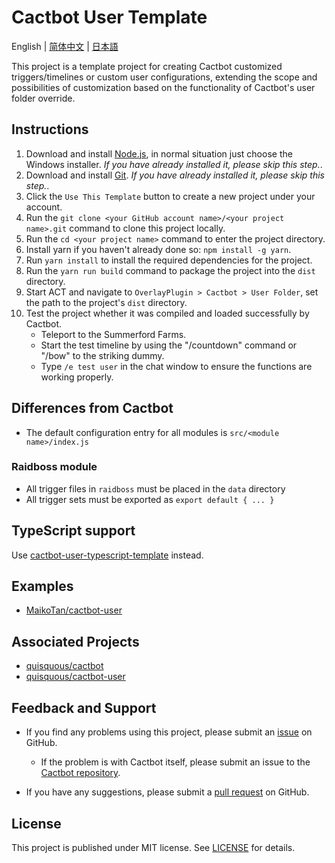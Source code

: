 # Cactbot User Template

English | [简体中文](README.zh-CN.md) | [日本語](README.ja-JP.md)

This project is a template project for creating Cactbot customized triggers/timelines or custom user configurations, extending the scope and possibilities of customization based on the functionality of Cactbot's user folder override.

## Instructions

1. Download and install [Node.js](https://nodejs.org/en/download/), in normal situation just choose the Windows installer. *If you have already installed it, please skip this step.*.
1. Download and install [Git](https://git-scm.com/download/win). *If you have already installed it, please skip this step.*.
1. Click the `Use This Template` button to create a new project under your account.
1. Run the `git clone <your GitHub account name>/<your project name>.git` command to clone this project locally.
1. Run the `cd <your project name>` command to enter the project directory.
1. Install yarn if you haven't already done so: `npm install -g yarn`.
1. Run `yarn install` to install the required dependencies for the project.
1. Run the `yarn run build` command to package the project into the `dist` directory.
1. Start ACT and navigate to `OverlayPlugin > Cactbot > User Folder`, set the path to the project's `dist` directory.
1. Test the project whether it was compiled and loaded successfully by Cactbot.
    - Teleport to the Summerford Farms.
    - Start the test timeline by using the "/countdown" command or "/bow" to the striking dummy.
    - Type `/e test user` in the chat window to ensure the functions are working properly.

## Differences from Cactbot

- The default configuration entry for all modules is `src/<module name>/index.js`

### Raidboss module

- All trigger files in `raidboss` must be placed in the `data` directory
- All trigger sets must be exported as `export default { ... }`

## TypeScript support

Use [cactbot-user-typescript-template](https://github.com/MaikoTan/cactbot-user-typescript-template/) instead.

## Examples

- [MaikoTan/cactbot-user](https://github.com/MaikoTan/cactbot-user)

## Associated Projects

- [quisquous/cactbot](https://github.com/quisquous/cactbot)
- [quisquous/cactbot-user](https://github.com/quisquous/cactbot-user)

## Feedback and Support

- If you find any problems using this project, please submit an [issue](https://github.com/MaikoTan/cactbot-user-template/issues) on GitHub.

  - If the problem is with Cactbot itself, please submit an issue to the [Cactbot repository](https://github.com/quisquous/cactbot/issues).

- If you have any suggestions, please submit a [pull request](https://github.com/MaikoTan/cactbot-user-template/pulls) on GitHub.

## License

This project is published under MIT license. See [LICENSE](LICENSE) for details.
